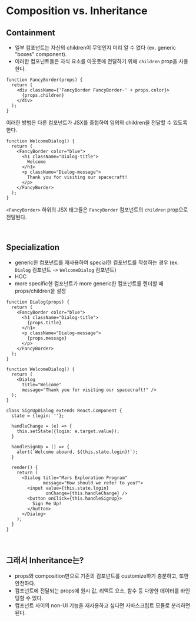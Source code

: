 # Composition vs. Inheritance

## Containment

* 일부 컴포넌트는 자신의 children이 무엇인지 미리 알 수 없다 (ex. generic "boxes" component).
* 이러한 컴포넌트들은 자식 요소를 아웃풋에 전달하기 위해 `children` prop을 사용한다.

```react
function FancyBorder(props) {
  return (
    <div className={'FancyBorder FancyBorder-' + props.color}>
      {props.children}
    </div>
  );
}
```

이러한 방법은 다른 컴포넌트가 JSX를 중첩하여 임의의 children을 전달할 수 있도록 한다.

```react
function WelcomeDialog() {
  return (
    <FancyBorder color="blue">
      <h1 className="Dialog-title">
        Welcome
      </h1>
      <p className="Dialog-message">
        Thank you for visiting our spacecraft!
      </p>
    </FancyBorder>
  );
}
```

`<FancyBorder>` 하위의 JSX 태그들은 `FancyBorder` 컴포넌트의 `children` prop으로 전달된다.

&nbsp;  

## Specialization

* generic한 컴포넌트를 재사용하여 special한 컴포넌트를 작성하는 경우 (ex. `Dialog` 컴포넌트 -> `WelcomeDialog` 컴포넌트)
* HOC
* more specific한 컴포넌트가 more generic한 컴포넌트를 렌더할 때 props/children을 설정

```react
function Dialog(props) {
  return (
    <FancyBorder color="blue">
      <h1 className="Dialog-title">
        {props.title}
      </h1>
      <p className="Dialog-message">
        {props.message}
      </p>
    </FancyBorder>
  );
}

function WelcomeDialog() {
  return (
    <Dialog
      title="Welcome"
      message="Thank you for visiting our spacecraft!" />
  );
}

class SignUpDialog extends React.Component {
  state = {login: ''};

  handleChange = (e) => {
    this.setState({login: e.target.value});
  }

  handleSignUp = () => {
    alert(`Welcome aboard, ${this.state.login}!`);
  }
  
  render() {
    return (
      <Dialog title="Mars Exploration Program"
              message="How should we refer to you?">
        <input value={this.state.login}
               onChange={this.handleChange} />
        <button onClick={this.handleSignUp}>
          Sign Me Up!
        </button>
      </Dialog>
    );
  }
}
```

&nbsp;  

## 그래서 Inheritance는?

* props와 composition만으로 기존의 컴포넌트를 customize하기 충분하고, 또한 안전하다.
* 컴포넌트에 전달되는 props에 원시 값, 리액트 요소, 함수 등 다양한 데이터를 바인딩할 수 있다.
* 컴포넌트 사이의 non-UI 기능을 재사용하고 싶다면 자바스크립트 모듈로 분리하면 된다.

&nbsp;  